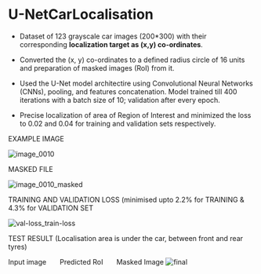 # U-NetCarLocalisation

- Dataset of 123 grayscale car images (200*300) with their corresponding **localization target as (x,y) co-ordinates**.

- Converted the (x, y) co-ordinates to a defined radius circle of 16 units and preparation of masked images (RoI) from it.

- Used the U-Net model architectire using Convolutional Neural Networks (CNNs), pooling, and features concatenation. Model trained till 400 iterations with   a batch size of 10; validation after every epoch.

- Precise localization of area of Region of Interest and minimized the loss to 0.02 and 0.04 for training and validation sets respectively.


EXAMPLE IMAGE 

![image_0010](https://user-images.githubusercontent.com/23450113/50496084-bbad1780-0a2d-11e9-8f06-57a6072028be.jpg)

MASKED FILE 
  
![image_0010_masked](https://user-images.githubusercontent.com/23450113/50496087-bea80800-0a2d-11e9-8b12-ed94c2fd88c3.png)

TRAINING AND VALIDATION LOSS (minimised upto 2.2% for TRAINING & 4.3% for VALIDATION SET

![val-loss_train-loss](https://user-images.githubusercontent.com/23450113/80147637-1ae45300-85b4-11ea-913e-3bb1eb5f8a19.png)

TEST RESULT (Localisation area is under the car, between front and rear tyres)

Input image &nbsp;&nbsp;&nbsp;&nbsp;&nbsp; Predicted RoI   &nbsp;&nbsp;&nbsp;&nbsp;&nbsp;  Masked Image
![final](https://user-images.githubusercontent.com/23450113/80147519-e8d2f100-85b3-11ea-856d-81b81905a3e1.png)
